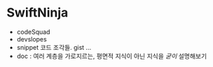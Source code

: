 # SwiftNinja

- codeSquad
- devslopes
- snippet 코드 조각들. gist ...
- doc : 여러 계층을 가로지르는, 평면적 지식이 아닌 지식을 *굳이* 설명해보기
